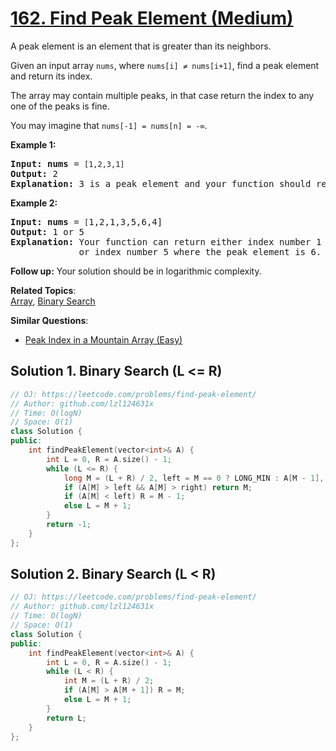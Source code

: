 # [162. Find Peak Element (Medium)](https://leetcode.com/problems/find-peak-element/)

<p>A peak element is an element that is greater than its neighbors.</p>

<p>Given an input array <code>nums</code>, where <code>nums[i] ≠ nums[i+1]</code>, find a peak element and return its index.</p>

<p>The array may contain multiple peaks, in that case return the index to any one of the peaks is fine.</p>

<p>You may imagine that <code>nums[-1] = nums[n] = -∞</code>.</p>

<p><strong>Example 1:</strong></p>

<pre><strong>Input:</strong> <strong>nums</strong> = <code>[1,2,3,1]</code>
<strong>Output:</strong> 2
<strong>Explanation:</strong> 3 is a peak element and your function should return the index number 2.</pre>

<p><strong>Example 2:</strong></p>

<pre><strong>Input:</strong> <strong>nums</strong> = <code>[</code>1,2,1,3,5,6,4]
<strong>Output:</strong> 1 or 5 
<strong>Explanation:</strong> Your function can return either index number 1 where the peak element is 2, 
&nbsp;            or index number 5 where the peak element is 6.
</pre>

<p><strong>Follow up:</strong>&nbsp;Your solution should be in logarithmic complexity.</p>


**Related Topics**:  
[Array](https://leetcode.com/tag/array/), [Binary Search](https://leetcode.com/tag/binary-search/)

**Similar Questions**:
* [Peak Index in a Mountain Array (Easy)](https://leetcode.com/problems/peak-index-in-a-mountain-array/)

## Solution 1. Binary Search (L <= R)

```cpp
// OJ: https://leetcode.com/problems/find-peak-element/
// Author: github.com/lzl124631x
// Time: O(logN)
// Space: O(1)
class Solution {
public:
    int findPeakElement(vector<int>& A) {
        int L = 0, R = A.size() - 1;
        while (L <= R) {
            long M = (L + R) / 2, left = M == 0 ? LONG_MIN : A[M - 1], right = M == A.size() - 1 ? LONG_MIN : A[M + 1];
            if (A[M] > left && A[M] > right) return M;
            if (A[M] < left) R = M - 1;
            else L = M + 1;
        }
        return -1;
    }
};
```

## Solution 2. Binary Search (L < R)

```cpp
// OJ: https://leetcode.com/problems/find-peak-element/
// Author: github.com/lzl124631x
// Time: O(logN)
// Space: O(1)
class Solution {
public:
    int findPeakElement(vector<int>& A) {
        int L = 0, R = A.size() - 1;
        while (L < R) {
            int M = (L + R) / 2;
            if (A[M] > A[M + 1]) R = M;
            else L = M + 1;
        }
        return L;
    }
};
```